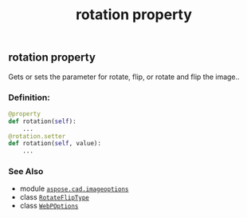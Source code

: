 ﻿---
title: rotation property
second_title: Aspose.CAD for Python via .NET API References
description: 
type: docs
weight: 110
url: /python-net/aspose.cad.imageoptions/webpoptions/rotation/
is_root: false
---

## rotation property


Gets or sets the parameter for rotate, flip, or rotate and flip the image..
### Definition:
```python
@property
def rotation(self):
    ...
@rotation.setter
def rotation(self, value):
    ...
```

### See Also
* module [`aspose.cad.imageoptions`](../../)
* class [`RotateFlipType`](/cad/python-net/aspose.cad/rotatefliptype)
* class [`WebPOptions`](/cad/python-net/aspose.cad.imageoptions/webpoptions)
